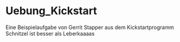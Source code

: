 # Uebung_Kickstart
Eine Beispielaufgabe von Gerrit Stapper aus dem Kickstartprogramm
Schnitzel ist besser als Leberkaaaas